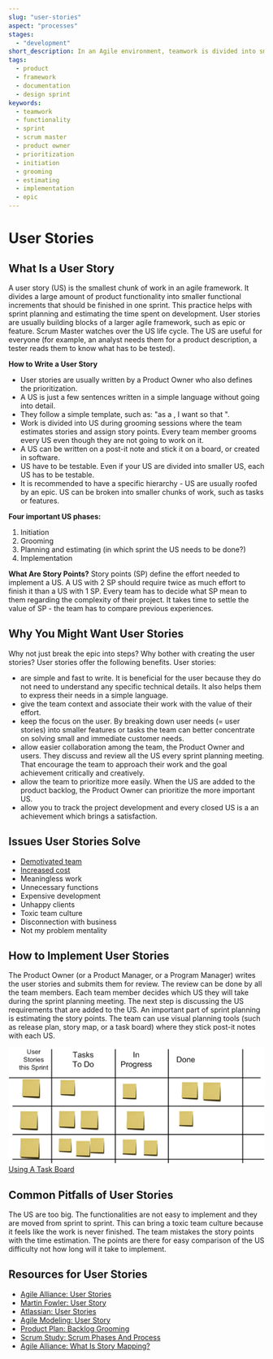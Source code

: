 ```yaml
---
slug: "user-stories"
aspect: "processes"
stages:
  - "development"
short_description: In an Agile environment, teamwork is divided into small pieces called user stories. It helps with sprint planning. They are written in a basic language. 
tags:
  - product
  - framework
  - documentation
  - design sprint
keywords:
  - teamwork
  - functionality
  - sprint
  - scrum master
  - product owner
  - prioritization
  - initiation
  - grooming
  - estimating
  - implementation
  - epic
--- 
```


# User Stories

## What Is a User Story
A user story (US) is the smallest chunk of work in an agile framework. It divides a large amount of product functionality into smaller functional increments that should be finished in one sprint. This practice helps with sprint planning and estimating the time spent on development. User stories are usually building blocks of a larger agile framework, such as epic or feature. Scrum Master watches over the US life cycle. The US are useful for everyone (for example, an analyst needs them for a product description, a tester reads them to know what has to be tested).

**How to Write a User Story**

- User stories are usually written by a Product Owner who also defines the prioritization.
- A US is just a few sentences written in a simple language without going into detail. 
- They follow a simple template, such as: "as a <type of user>, I want <some goal> so that <some reason>".
- Work is divided into US during grooming sessions where the team estimates stories and assign story points. Every team member grooms every US even though they are not going to work on it.
- A US can be written on a post-it note and stick it on a board, or created in software.
- US have to be testable. Even if your US are divided into smaller US, each US has to be testable.
- It is recommended to have a specific hierarchy - US are usually roofed by an epic. US can be broken into smaller chunks of work, such as tasks or features.

**Four important US phases:**

1. Initiation
2. Grooming
3. Planning and estimating (in which sprint the US needs to be done?)
4. Implementation

**What Are Story Points?**
Story points (SP) define the effort needed to implement a US. A US with 2 SP should require twice as much effort to finish it than a US with 1 SP. Every team has to decide what SP mean to them regarding the complexity of their project. It takes time to settle the value of SP - the team has to compare previous experiences.

## Why You Might Want User Stories
Why not just break the epic into steps? Why bother with creating the user stories? User stories offer the following benefits. User stories:

- are simple and fast to write. It is beneficial for the user because they do not need to understand any specific technical details. It also helps them to express their needs in a simple language.
- give the team context and associate their work with the value of their effort.
- keep the focus on the user. By breaking down user needs (= user stories) into smaller features or tasks the team can better concentrate on solving small and immediate customer needs.
- allow easier collaboration among the team, the Product Owner and users. They discuss and review all the US every sprint planning meeting. That encourage the team to approach their work and the goal achievement critically and creatively. 
- allow the team to prioritize more easily. When the US are added to the product backlog, the Product Owner can prioritize the more important US.
- allow you to track the project development and every closed US is a an achievement which brings a satisfaction.

## Issues User Stories Solve

- [Demotivated team](/issues/demotivated-team)
- [Increased cost](/issues/increased-cost)
- Meaningless work
- Unnecessary functions
- Expensive development
- Unhappy clients
- Toxic team culture
- Disconnection with business
- Not my problem mentality

## How to Implement User Stories

The Product Owner (or a Product Manager, or a Program Manager) writes the user stories and submits them for review. The review can be done by all the team members. Each team member decides which US they will take during the sprint planning meeting. The next step is discussing the US requirements that are added to the US. An important part of sprint planning is estimating the story points.
The team can use visual planning tools (such as release plan, story map, or a task board) where they stick post-it notes with each US.

![Using A Task Board](/files/user_stories.png)
[Using A Task Board](https://www.inflectra.com/ideas/topic/using-a-task-board.aspx)

## Common Pitfalls of User Stories

The US are too big. The functionalities are not easy to implement and they are moved from sprint to sprint. This can bring a toxic team culture because it feels like the work is never finished.
The team mistakes the story points with the time estimation. The points are there for easy comparison of the US difficulty not how long will it take to implement.

## Resources for User Stories

- [Agile Alliance: User Stories](https://www.agilealliance.org/glossary/user-stories/)
- [Martin Fowler: User Story](https://martinfowler.com/bliki/UserStory.html)
- [Atlassian: User Stories](https://www.atlassian.com/agile/project-management/user-stories)
- [Agile Modeling: User Story](http://www.agilemodeling.com/artifacts/userStory.htm)
- [Product Plan: Backlog Grooming](https://www.productplan.com/glossary/backlog-grooming/)
- [Scrum Study: Scrum Phases And Process](https://www.scrumstudy.com/whyscrum/scrum-phases-and-processes)
- [Agile Alliance: What Is Story Mapping?](https://www.agilealliance.org/glossary/storymap/)
